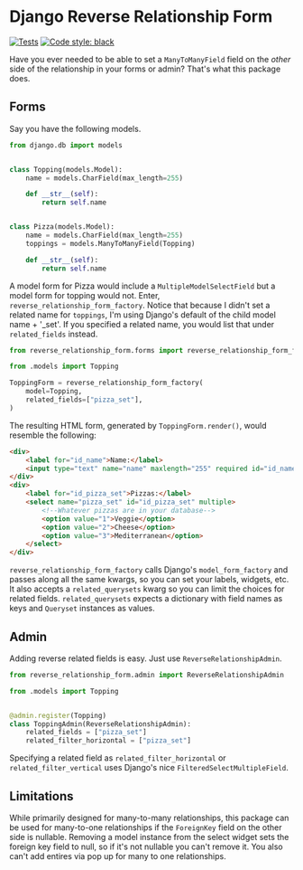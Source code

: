 # Django Reverse Relationship Form
[![Tests](https://github.com/bgaudino/django-reverse-relationship-form/actions/workflows/tests.yml/badge.svg?branch=main)](https://github.com/bgaudino/django-reverse-relationship-form/actions/workflows/tests.yml)
<a href="https://github.com/psf/black"><img alt="Code style: black" src="https://img.shields.io/badge/code%20style-black-000000.svg"></a>



Have you ever needed to be able to set a `ManyToManyField` field on the *other* side of the relationship in your forms or admin? That's what this package does.

## Forms

Say you have the following models.


```python
from django.db import models


class Topping(models.Model):
    name = models.CharField(max_length=255)

    def __str__(self):
        return self.name


class Pizza(models.Model):
    name = models.CharField(max_length=255)
    toppings = models.ManyToManyField(Topping)

    def __str__(self):
        return self.name

```

A model form for Pizza would include a `MultipleModelSelectField` but a model form for topping would not. Enter, `reverse_relationship_form_factory`. Notice that because I didn't set a related name for `toppings`, I'm using Django's default of the child model name + '_set'. If you specified a related name, you would list that under `related_fields` instead.


```python
from reverse_relationship_form.forms import reverse_relationship_form_factory 

from .models import Topping

ToppingForm = reverse_relationship_form_factory(
    model=Topping,
    related_fields=["pizza_set"],
)
```

The resulting HTML form, generated by `ToppingForm.render()`, would resemble the following:

```html
<div>
    <label for="id_name">Name:</label>
    <input type="text" name="name" maxlength="255" required id="id_name">
</div>
<div>
    <label for="id_pizza_set">Pizzas:</label>
    <select name="pizza_set" id="id_pizza_set" multiple>
        <!--Whatever pizzas are in your database-->
        <option value="1">Veggie</option>
        <option value="2">Cheese</option>
        <option value="3">Mediterranean</option>
    </select>
</div>
```

`reverse_relationship_form_factory` calls Django's `model_form_factory` and passes along all the same kwargs, so you can set your labels, widgets, etc. It also accepts a `related_querysets` kwarg so you can limit the choices for related fields. `related_querysets` expects a dictionary with field names as keys and `Queryset` instances as values.

## Admin

Adding reverse related fields is easy. Just use `ReverseRelationshipAdmin`.

```python
from reverse_relationship_form.admin import ReverseRelationshipAdmin

from .models import Topping


@admin.register(Topping)
class ToppingAdmin(ReverseRelationshipAdmin):
    related_fields = ["pizza_set"]
    related_filter_horizontal = ["pizza_set"]
```

Specifying a related field as `related_filter_horizontal` or `related_filter_vertical` uses Django's nice `FilteredSelectMultipleField`.

## Limitations

While primarily designed for many-to-many relationships, this package can be used for many-to-one relationships if the `ForeignKey` field on the other side is nullable. Removing a model instance from the select widget sets the foreign key field to null, so if it's not nullable you can't remove it. You also can't add entires via pop up for many to one relationships.
